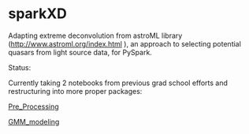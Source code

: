 # sparkXD
Adapting extreme deconvolution from astroML library (http://www.astroml.org/index.html ), an approach to selecting potential quasars from light source data, for PySpark. 

Status:
 
 Currently taking 2 notebooks from previous grad school efforts and restructuring into more proper packages:
 
 [Pre_Processing](https://cwithrow.github.io/astro-data-in-spark-preprocessing.html)
 
 [GMM_modeling](https://cwithrow.github.io/astro-data-in-spark-gmm-models.html)
